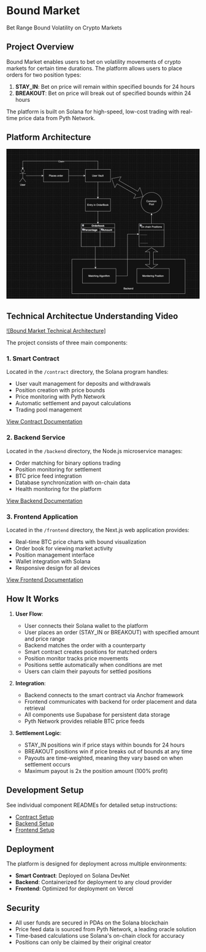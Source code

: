 # Bound Market

Bet Range Bound Volatility on Crypto Markets

## Project Overview

Bound Market enables users to bet on volatility movements of crypto markets for certain time durations. The platform allows users to place orders for two position types:

1. **STAY_IN**: Bet on price will remain within specified bounds for 24 hours
2. **BREAKOUT**: Bet on price will break out of specified bounds within 24 hours

The platform is built on Solana for high-speed, low-cost trading with real-time price data from Pyth Network.

## Platform Architecture

![Bound Market Architecture Diagram](./docs/architecture.jpeg)

## Technical Architectue Understanding Video

[![Bound Market Technical Architecture]](https://youtu.be/m5CbGHfHXys)

The project consists of three main components:

### 1. Smart Contract

Located in the `/contract` directory, the Solana program handles:
- User vault management for deposits and withdrawals
- Position creation with price bounds
- Price monitoring with Pyth Network
- Automatic settlement and payout calculations
- Trading pool management

[View Contract Documentation](./contract/README.md)

### 2. Backend Service

Located in the `/backend` directory, the Node.js microservice manages:
- Order matching for binary options trading
- Position monitoring for settlement
- BTC price feed integration
- Database synchronization with on-chain data
- Health monitoring for the platform

[View Backend Documentation](./backend/README.md)

### 3. Frontend Application

Located in the `/frontend` directory, the Next.js web application provides:
- Real-time BTC price charts with bound visualization
- Order book for viewing market activity
- Position management interface
- Wallet integration with Solana
- Responsive design for all devices

[View Frontend Documentation](./frontend/README.md)

## How It Works

1. **User Flow**:
   - User connects their Solana wallet to the platform
   - User places an order (STAY_IN or BREAKOUT) with specified amount and price range
   - Backend matches the order with a counterparty
   - Smart contract creates positions for matched orders
   - Position monitor tracks price movements
   - Positions settle automatically when conditions are met
   - Users can claim their payouts for settled positions

2. **Integration**:
   - Backend connects to the smart contract via Anchor framework
   - Frontend communicates with backend for order placement and data retrieval
   - All components use Supabase for persistent data storage
   - Pyth Network provides reliable BTC price feeds

3. **Settlement Logic**:
   - STAY_IN positions win if price stays within bounds for 24 hours
   - BREAKOUT positions win if price breaks out of bounds at any time
   - Payouts are time-weighted, meaning they vary based on when settlement occurs
   - Maximum payout is 2x the position amount (100% profit)

## Development Setup

See individual component READMEs for detailed setup instructions:

- [Contract Setup](./contract/README.md#development-setup)
- [Backend Setup](./backend/README.md#setup)
- [Frontend Setup](./frontend/README.md#setup)

## Deployment

The platform is designed for deployment across multiple environments:

- **Smart Contract**: Deployed on Solana DevNet
- **Backend**: Containerized for deployment to any cloud provider
- **Frontend**: Optimized for deployment on Vercel

## Security

- All user funds are secured in PDAs on the Solana blockchain
- Price feed data is sourced from Pyth Network, a leading oracle solution
- Time-based calculations use Solana's on-chain clock for accuracy
- Positions can only be claimed by their original creator
